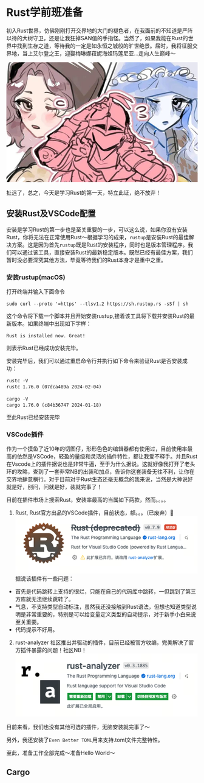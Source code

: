 # Rust学前班准备

初入Rust世界，仿佛刚刚打开交界地的大门的褪色者，在我面前的不知道是严阵以待的大树守卫，还是让我狂掉SAN值的手指怪。当然了，如果我能在Rust的世界中找到生存之道，等待我的一定是如永恒之城般的旷世绝景。届时，我将征服交界地，当上艾尔登之王，迎娶梅琳娜菈妮海妲玛莲尼亚...走向人生巅峰～

![大小LP](/assets/ranni&melina.jpg)


扯远了，总之，今天是学习Rust的第一天，特立此证，绝不放弃！

## 安装Rust及VSCode配置
安装是学习Rust的第一步也是至关重要的一步，可以这么说，如果你没有安装Rust，你将无法在正常使用Rust～根据学习的成果，```rustup```是安装Rust的最佳解决方案。这是因为首先```rustup```既是Rust的安装程序，同时也是版本管理程序。我们可以通过该工具，直接安装Rust的最新稳定版本。既然已经有最佳方案，我们暂时没必要深究其他方法，毕竟等待我们的Rust本身才是重中之重。

### 安装rustup(macOS)

打开终端并输入下面命令

```
sudo curl --proto '=https' --tlsv1.2 https://sh.rustup.rs -sSf | sh
```

这个命令将下载一个脚本并且开始安装rustup,接着该工具将下载并安装Rust的最新版本。如果终端中出现如下字样：

```
Rust is installed now. Great!
```
则表示Rust已经成功安装完毕。

安装完毕后，我们可以通过重启命令行并执行如下命令来验证Rust是否安装成功：
```
rustc -V
rustc 1.76.0 (07dca489a 2024-02-04)

cargo -V
cargo 1.76.0 (c84b36747 2024-01-18)

```

至此Rust已经安装完毕

### VSCode插件

作为一个摸鱼了近10年的切图仔，形形色色的编辑器都有使用过，目前使用率最高的依然是VSCode，轻盈的量级和灵活的插件特性，都让我爱不释手。并且Rust在Vscode上的插件据说也是非常牛逼，至于为什么据说。这就好像我打开了老头环的攻略，查到了一套非常NB的出装和加点，告诉你这套装备无往不利，让你在交界地肆意横行。对于目前对于Rust生态还毫无概念的我来说，当然是大神说好就是好，别问，问就是好，装就完事了！

目前在插件市场上搜索Rust，安装率最高的当属如下两款，然而。。。。

1. Rust, Rust官方出品的VSCode插件，目前状态，额。。。（已废弃）🤣
![RUST VSCODE1](/assets/rust1.png)
据说该插件有一些问题：
  - 首先是代码跳转上支持的很烂，只能在自己的代码库中跳转，一但跳到了第三方库就无法继续跳转了。
  - 气息，不支持类型自动标注，虽然我还没接触到Rust语法，但想也知道类型说明是非常重要的，特别是可以给变量定义类型的自动提示，对于新手小白来说至关重要。
  - 代码提示不好用。
2. rust-analyzer 社区推出并驱动的插件，目前已经被官方收编，完美解决了官方插件暴露的问题！社区NB！
![RUST VSCODE2](/assets/rust2.png)

目前来看，我们也没有其他可选的插件，无脑安装就完事了～

另外，我还安装了```Even Better TOML```用来支持.toml文件完整特性。

至此，准备工作全部完成～准备Hello World～

## Cargo
